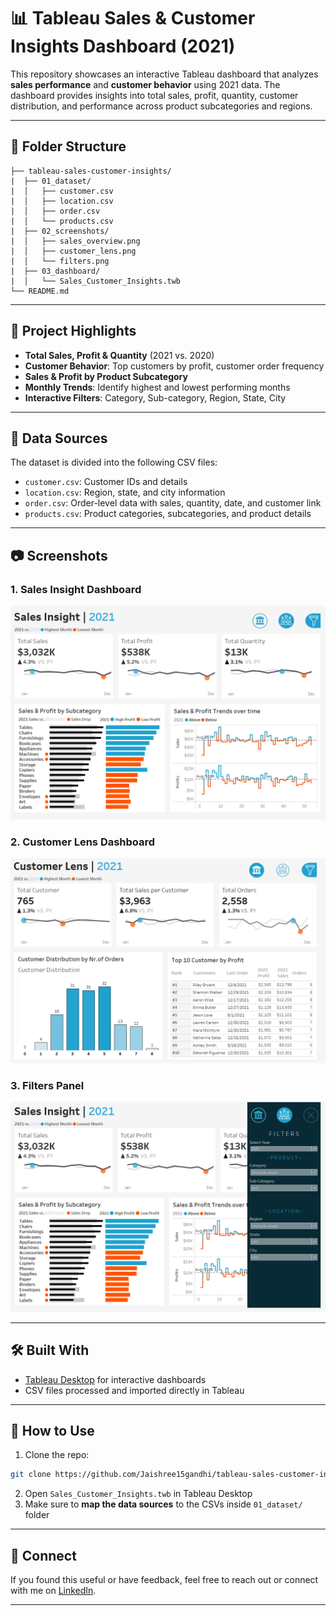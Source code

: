 
# 📊 Tableau Sales & Customer Insights Dashboard (2021)

This repository showcases an interactive Tableau dashboard that analyzes **sales performance** and **customer behavior** using 2021 data. The dashboard provides insights into total sales, profit, quantity, customer distribution, and performance across product subcategories and regions.

---

## 📁 Folder Structure

```
├── tableau-sales-customer-insights/
|  ├── 01_dataset/
|  │   ├── customer.csv
|  │   ├── location.csv
|  │   ├── order.csv
|  │   └── products.csv
|  ├── 02_screenshots/
|  │   ├── sales_overview.png
|  │   ├── customer_lens.png
|  │   └── filters.png
|  ├── 03_dashboard/
|  │   └── Sales_Customer_Insights.twb
└── README.md
```

---

## 📌 Project Highlights

- **Total Sales, Profit & Quantity** (2021 vs. 2020)
- **Customer Behavior**: Top customers by profit, customer order frequency
- **Sales & Profit by Product Subcategory**
- **Monthly Trends**: Identify highest and lowest performing months
- **Interactive Filters**: Category, Sub-category, Region, State, City

---

## 📂 Data Sources

The dataset is divided into the following CSV files:

- `customer.csv`: Customer IDs and details
- `location.csv`: Region, state, and city information
- `order.csv`: Order-level data with sales, quantity, date, and customer link
- `products.csv`: Product categories, subcategories, and product details

---

## 📷 Screenshots

### 1. Sales Insight Dashboard
![Sales Overview](/Sales-Customer-dashboard/02_screenshots/01_sales_overview.png)

### 2. Customer Lens Dashboard
![Customer Lens](/Sales-Customer-dashboard/02_screenshots/03_customer_lens.png)

### 3. Filters Panel
![Filters](/Sales-Customer-dashboard/02_screenshots/02_filters.png)

---

## 🛠 Built With

- [Tableau Desktop](https://www.tableau.com/products/desktop) for interactive dashboards
- CSV files processed and imported directly in Tableau

---

## 🏁 How to Use

1. Clone the repo:
```bash
git clone https://github.com/Jaishree15gandhi/tableau-sales-customer-insights.git
```
2. Open `Sales_Customer_Insights.twb` in Tableau Desktop
3. Make sure to **map the data sources** to the CSVs inside `01_dataset/` folder

---

## 🤝 Connect

If you found this useful or have feedback, feel free to reach out or connect with me on [LinkedIn](https://www.linkedin.com).

---
